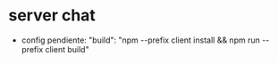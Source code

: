 # server chat

- config pendiente:     "build": "npm --prefix client install && npm run --prefix client build"
